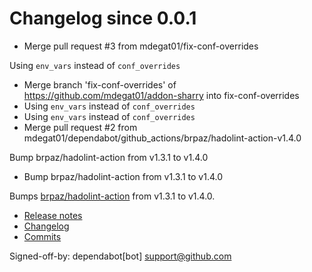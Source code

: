 # Changelog since 0.0.1
- Merge pull request #3 from mdegat01/fix-conf-overrides

Using `env_vars` instead of `conf_overrides` 
- Merge branch 'fix-conf-overrides' of https://github.com/mdegat01/addon-sharry into fix-conf-overrides 
- Using `env_vars` instead of `conf_overrides` 
- Using `env_vars` instead of `conf_overrides` 
- Merge pull request #2 from mdegat01/dependabot/github_actions/brpaz/hadolint-action-v1.4.0

Bump brpaz/hadolint-action from v1.3.1 to v1.4.0 
- Bump brpaz/hadolint-action from v1.3.1 to v1.4.0

Bumps [brpaz/hadolint-action](https://github.com/brpaz/hadolint-action) from v1.3.1 to v1.4.0.
- [Release notes](https://github.com/brpaz/hadolint-action/releases)
- [Changelog](https://github.com/hadolint/hadolint-action/blob/master/.releaserc)
- [Commits](https://github.com/brpaz/hadolint-action/compare/v1.3.1...473e36ba306c199243ffe4f1e652a8b60a8fa296)

Signed-off-by: dependabot[bot] <support@github.com> 
